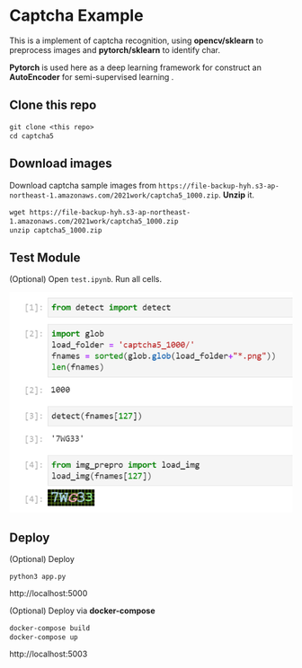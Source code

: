 # Captcha Example
This is a implement of captcha recognition, using **opencv/sklearn** to preprocess images and **pytorch/sklearn** to identify char.

**Pytorch** is used here as a deep learning framework for construct an **AutoEncoder** for semi-supervised learning .

## Clone this repo

```
git clone <this repo>
cd captcha5
```

## Download images
Download captcha sample images from `https://file-backup-hyh.s3-ap-northeast-1.amazonaws.com/2021work/captcha5_1000.zip`. **Unzip** it.

```
wget https://file-backup-hyh.s3-ap-northeast-1.amazonaws.com/2021work/captcha5_1000.zip
unzip captcha5_1000.zip
```

## Test Module
(Optional) Open `test.ipynb`. Run all cells.

![](test.png)

## Deploy
(Optional) Deploy
```
python3 app.py
```
http://localhost:5000

(Optional) Deploy via **docker-compose**
```
docker-compose build
docker-compose up
```
http://localhost:5003


